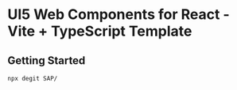 # UI5 Web Components for React - Vite + TypeScript Template

## Getting Started

```bash
npx degit SAP/
```
